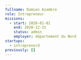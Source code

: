 ```yaml
---
fullname: Damien Azambre
role: Intrapreneur
missions:
  - start: 2020-01-01
    end: 2020-12-31
    status: admin
    employer: département du Nord
startups:
  - intraprenord
previously: []
---
```

